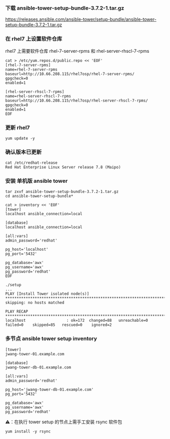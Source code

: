 ### 下载 ansible-tower-setup-bundle-3.7.2-1.tar.gz
https://releases.ansible.com/ansible-tower/setup-bundle/ansible-tower-setup-bundle-3.7.2-1.tar.gz

### 在 rhel7 上设置软件仓库
rhel7 上需要软件仓库 rhel-7-server-rpms 和 rhel-server-rhscl-7-rpms
```
cat > /etc/yum.repos.d/public.repo << 'EOF'
[rhel-7-server-rpms]
name=rhel-7-server-rpms
baseurl=http://10.66.208.115/rhel7osp/rhel-7-server-rpms/
gpgcheck=0
enabled=1

[rhel-server-rhscl-7-rpms]
name=rhel-server-rhscl-7-rpms
baseurl=http://10.66.208.115/rhel7osp/rhel-server-rhscl-7-rpms/
gpgcheck=0
enabled=1
EOF
```

### 更新 rhel7
```
yum update -y
```

### 确认版本已更新
```
cat /etc/redhat-release 
Red Hat Enterprise Linux Server release 7.8 (Maipo)
```
### 安装 单机版 ansible tower
```
tar zxvf ansible-tower-setup-bundle-3.7.2-1.tar.gz
cd ansible-tower-setup-bundle*

cat > inventory << 'EOF'
[tower]
localhost ansible_connection=local

[database]
localhost ansible_connection=local

[all:vars]
admin_password='redhat'

pg_host='localhost'
pg_port='5432'

pg_database='awx'
pg_username='awx'
pg_password='redhat'
EOF

./setup
...
PLAY [Install Tower isolated node(s)] ***************************************************************************************************
skipping: no hosts matched

PLAY RECAP ******************************************************************************************************************************
localhost                  : ok=172  changed=88   unreachable=0    failed=0    skipped=85   rescued=0    ignored=2   
```

### 多节点 ansible tower setup inventory
```
[tower]
jwang-tower-01.example.com

[database]
jwang-tower-db-01.example.com

[all:vars]
admin_password='redhat'

pg_host='jwang-tower-db-01.example.com'
pg_port='5432'

pg_database='awx'
pg_username='awx'
pg_password='redhat'
```

⚠️：在执行 tower setup 的节点上需手工安装 rsync 软件包
```
yum install -y rsync
```